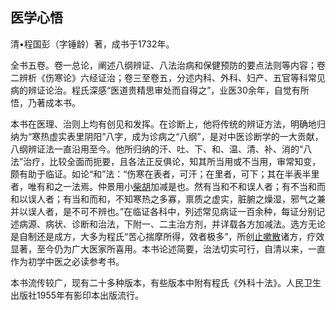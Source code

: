 ## 医学心悟

清•程国彭（字锤龄）著，成书于1732年。

全书五卷。卷一总论，阐述八纲辨证、八法治病和保健预防的要点法则等内容；卷二辨析《伤寒论》六经证治；卷三至卷五，分述内科、外科、妇产、五官等科常见病的辨证论治。程氏深感“医道贵精思审处而自得之”，业医30余年，自觉有所悟，乃著成本书。

本书在医理、治则上均有创见和发挥。在诊断上，他将传统的辨证方法，明确地归纳为“寒热虚实表里阴阳”八字，成为诊病之“八纲”，是对中医诊断学的一大贡献，八纲辨证法一直沿用至今。他所归纳的汗、吐、下、和、温、清、补、消的“八法”治疗，比较全面而扼要，且各法正反俱论，知其所当用或不当用，审常知变，颇有助于临证。如论“和”法：“伤寒在表者，可汗；在里者，可下；其在半表半里者，唯有和之一法焉。仲景用小[柴胡](https://www.gmzyjc.com/read/bc/bc01-1.2.9.0.0.md)加减是也。然有当和不和误人者；有不当和而和以误人者；有当和而和，不知寒热之多寡，禀质之虚实，脏腑之燥湿，邪气之兼并以误人者，是不可不辨也。”在临证各科中，列述常见病证一百余种，每证分别记述病源、病状、诊断和治法，下附一、二主治方剂，并详载各方加减法。选方无论是自制还是成方，大多为程氏“苦心揣摩所得，效者极多”，所创[止嗽散](https://www.gmzyjc.com/read/fjx/fjx12-0.2.0.0.0.md)诸方，疗效显著，至今仍为广大医家所喜用。本书论述简要，治法切实可行，自清以来，一直作为初学中医之必读参考书。

本书流传较广，现有二十多种版本，有些版本中附有程氏《外科十法》。人民卫生出版社1955年有影印本出版流行。
